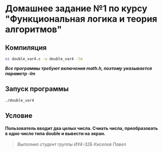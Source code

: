 # Домашнее задание №1 по курсу "Функциональная логика и теория алгоритмов"

## Компиляция
```bash
cc double_var4.c -o double_var4 -lm
```
***Все программы требуют включения math.h, поэтому указывается параметр -lm***

## Запуск программы
```bash
./double_var4
```
## Условие
#### Пользователь вводит два целых числа. Счиать числа, преобразовать в одно число типа double и вывести на экран.



> *Выполнил студент группы ИУ4-32Б Киселев Павел*
